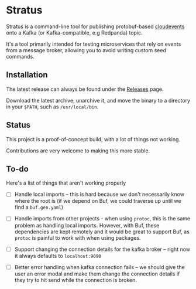 # Stratus

Stratus is a command-line tool for publishing protobuf-based [cloudevents](https://cloudevents.io/)
onto a Kafka (or Kafka-compatible, e.g Redpanda) topic.

It's a tool primarily intended for testing microservices that rely on
events from a message broker, allowing you to avoid writing custom seed
commands.

## Installation

The latest release can always be found under the [Releases](https://github.com/phroggyy/stratus/releases)
page.

Download the latest archive, unarchive it, and move the binary to a directory in your `$PATH`,
such as `/usr/local/bin`.

## Status

This project is a proof-of-concept build, with a lot of things not working.

Contributions are very welcome to making this more stable.

## To-do

Here's a list of things that aren't working properly

- [ ] Handle local imports – this is hard because we don't necessarily know where the root is (if we depend on Buf, we could traverse up until we find a `buf.gen.yaml`)
- [ ] Handle imports from other projects - when using `protoc`, this is the same problem as handling local imports. However, with Buf, these dependencies are kept remotely
      and it would be great to support Buf, as `protoc` is painful to work with when using packages.
- [ ] Support changing the connection details for the kafka broker – right now it always defaults to `localhost:9090`
- [ ] Better error handling when kafka connection fails – we should give the user an error modal and make them change the connection details if they try to hit send
      while the connection is broken.

